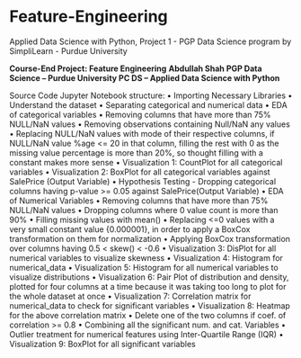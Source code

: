 # Feature-Engineering
Applied Data Science with Python, Project 1 - PGP Data Science program by SimpliLearn - Purdue University


**Course-End Project: Feature Engineering**
**Abdullah Shah
PGP Data Science – Purdue University
PC DS – Applied Data Science with Python**

Source Code Jupyter Notebook structure:
•	Importing Necessary Libraries
•	Understand the dataset
•	Separating categorical and numerical data
•	EDA of categorical variables
•	Removing columns that have more than 75% NULL/NaN values
•	Removing observations containing Null/NaN any values
•	Replacing NULL/NaN values with mode of their respective columns, if NULL/NaN value %age <= 20 in that column, filling the rest with 0 as the missing value percentage is more than 20%, so thought filling with a constant makes more sense
•	Visualization 1: CountPlot for all categorical variables
•	Visualization 2: BoxPlot for all categorical variables against SalePrice (Output Variable)
•	Hypothesis Testing - Dropping categorical columns having p-value >= 0.05 against SalePrice(Output Variable)
•	EDA of Numerical Variables
•	Removing columns that have more than 75% NULL/NaN values
•	Dropping columns where 0 value count is more than 90%
•	Filling missing values with mean()
•	Replacing <=0 values with a very small constant value {0.000001}, in order to apply a BoxCox transformation on them for normalization
•	Applying BoxCox transformation over columns having 0.5 < skew() < -0.6
•	Visualization 3: DisPlot for all numerical variables to visualize skewness
•	Visualization 4: Histogram for numerical_data
•	Visualization 5: Histogram for all numerical variables to visualize distributions
•	Visualization 6: Pair Plot of distribution and density, plotted for four columns at a time because it was taking too long to plot for the whole dataset at once
•	Visualization 7: Correlation matrix for numerical_data to check for significant variables
•	Visualization 8: Heatmap for the above correlation matrix
•	Delete one of the two columns if coef. of correlation >= 0.8
•	Combining all the significant num. and cat. Variables
•	Outlier treatment for numerical features using Inter-Quartile Range (IQR)
•	Visualization 9: BoxPlot for all significant variables
